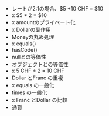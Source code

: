 * レートが2:1の場合、$5 +10 CHF = $10
* x $5 * 2 = $10
* x amountのプライベート化
* x Dollarの副作用
* Moneyの丸め処理
* x equals()
* hasCode()
* nullとの等価性
* オブジェクトとの等価性
* x 5 CHF * 2 = 10 CHF
* Dollar とFranc の重複
* x equals の一般化
* times の一般化
* x Franc とDollar の比較
* 通貨

